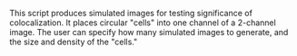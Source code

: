 
This script produces simulated images for testing significance of colocalization.
It places circular "cells" into one channel of a 2-channel image. 
The user can specify how many simulated images to generate, and the size and density of the "cells."
